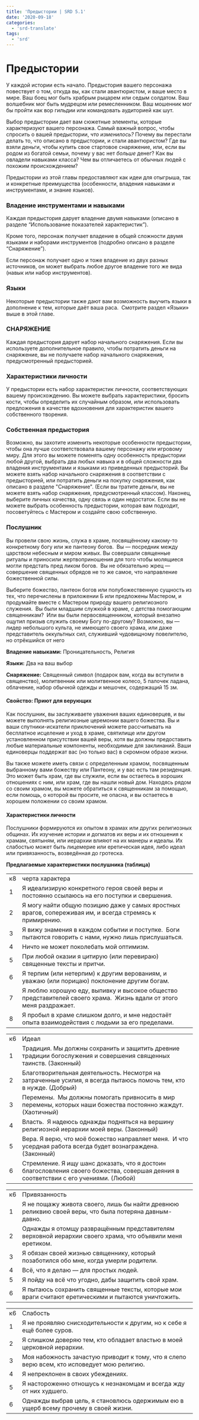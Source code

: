 ```yaml
---
title: 'Предыстории | SRD 5.1'
date: '2020-09-18'
categories:
  - 'srd-translate'
tags:
  - 'srd'
---
```


# Предыстории

У каждой истории есть начало. Предыстория вашего персонажа повествует о том, откуда вы, как стали авантюристом, и ваше место в мире. Ваш боец мог быть храбрым рыцарем или седым солдатом. Ваш волшебник мог быть мудрецом или ремесленником. Ваш мошенник мог бы пройти как вор гильдии или командовать аудиторией как шут.

Выбор предыстории дает вам сюжетные элементы, которые характеризуют вашего персонажа. Самый важный вопрос, чтобы спросить о вашей предыстории, _что изменилось?_ Почему вы перестали делать то, что описано в предыстории, и стали авантюристом? Где вы взяли деньги, чтобы купить свое стартовое снаряжение, или, если вы родом из богатой семьи, почему у вас нет _больше_ денег? Как вы овладели навыками класса? Чем вы отличаетесь от обычных людей с похожим происхождением?

Предыстории из этой главы предоставляют как идеи для отыгрыша, так и конкретные преимущества (особенности, владения навыками и инструментами, и знание языков).

### Владение инструментами и навыками

Каждая предыстория дарует владение двумя навыками (описано в разделе “Использование показателей характеристик”).

Кроме того, персонаж получает владение в общей сложности двумя языками и наборами инструментов (подробно описано в разделе “Снаряжение”).

Если персонаж получает одно и тоже владение из двух разных источников, он может выбрать любое другое владение того же вида (навык или набор инструментов).

### Языки

Некоторые предыстории также дают вам возможность выучить языки в дополнение к тем, которые даёт ваша раса.  Смотрите раздел «Языки» выше в этой главе.

### СНАРЯЖЕНИЕ

Каждая предыстория дарует набор начального снаряжения. Если вы используете дополнительное правило, чтобы потратить деньги на снаряжение, вы не получаете набор начального снаряжения, предусмотренный предысторией.

### Характеристики личности

У предыстории есть набор характеристик личности, соответствующих вашему происхождению. Вы можете выбрать характеристики, бросить кости, чтобы определить их случайным образом, или использовать предложения в качестве вдохновения для характеристик вашего собственного творения.

### Собственная предыстория

Возможно, вы захотите изменить некоторые особенности предыстории, чтобы она лучше соответствовала вашему персонажу или игровому миру. Для этого вы можете поменять одну особенность предыстории любой другой, выбрать два любых навыка и в общей сложности два владения инструментами и языками из приведенных предысторий. Вы можете взять набор начального снаряжения в соответствии с предысторией, или потратить деньги на покупку снаряжения, как описано в разделе "Снаряжение". (Если вы тратите деньги, вы не можете взять набор снаряжения, предусмотренный классом). Наконец, выберите личных качества, одну связь и один недостаток. Если вы не можете выбрать особенность предыстории, которая вам подходит, посоветуйтесь с Мастером и создайте свою собственную.

### Послушник

Вы провели свою жизнь, служа в храме, посвящённому какому-то конкретному богу или же пантеону богов.  Вы — посредник между царством небесным и миром живых. Вы совершали священные ритуалы и приносили жертвоприношения для того чтобы молящиеся могли предстать пред ликом богов.  Вы не обязательно жрец — совершение священных обрядов не то же самое, что направление божественной силы.

Выберите божество, пантеон богов или полубожественную сущность из тех, что перечислены в приложении Б или предложены Мастером, и продумайте вместе с Мастером природу вашего религиозного служения.  Вы были младшим служкой в храме, с детства помогающим священникам?  Или вы были первосвященником, который внезапно ощутил призыв служить своему Богу по-другому? Возможно, вы — лидер небольшого культа, не имеющего своего храма, или даже представитель оккультных сил, служивший чудовищному повелителю, но отрёкшийся от него

**Владение навыками:** Проницательность, Религия

**Языки:** Два на ваш выбор

**Снаряжение:** Священный символ (подарок вам, когда вы вступили в священство), молитвенник или молитвенное колесо, 5 палочек ладана, облачение, набор обычной одежды и мешочек, содержащий 15 зм.

#### Свойство: Приют для верующих

Как послушник, вы заслуживаете уважения ваших единоверцев, и вы можете выполнять религиозные церемонии вашего божества. Вы и ваши спутники-искатели приключений можете рассчитывать на бесплатное исцеление и уход в храме, святилище или другом установленном присутствии вашей веры, хотя вы должны предоставить любые материальные компоненты, необходимые для заклинаний. Ваши единоверцы поддержат вас (но только вас) в скромном образе жизни.

Вы также можете иметь связи с определенным храмом, посвященным выбранному вами божеству или Пантеону, и у вас есть там резиденция. Это может быть храм, где вы служили, если вы остаетесь в хороших отношениях с ним, или храм, где вы нашли новый дом. Находясь рядом со своим храмом, вы можете обратиться к священникам за помощью, если помощь, о которой вы просите, не опасна, и вы остаетесь в хорошем положении со своим храмом.

#### Характеристики личности

Послушники формируются их опытом в храмах или других религиозных общинах. Их изучение истории и догматов их веры и их отношения к храмам, святыням, или иерархии влияют на их манеры и идеалы. Их слабостью может быть лицемерие или еретическая идея, либо идеал или привязанность, возведённая до гротеска.

**Предлагаемые характеристики послушника (таблица)**

<table><tbody><tr><td>к8</td><td>черта характера</td></tr><tr><td>1</td><td>Я идеализирую конкретного героя своей веры и постоянно ссылаюсь на его поступки и свершения.</td></tr><tr><td>2</td><td>Я могу найти общую позицию даже у самых яростных врагов, сопереживая им, и всегда стремясь к примирению.</td></tr><tr><td>3</td><td>Я вижу знамения в каждом событии и поступке.&nbsp; Боги пытаются говорить с нами, нужно лишь прислушаться.</td></tr><tr><td>4</td><td>Ничто не может поколебать мой оптимизм.</td></tr><tr><td>5</td><td>При любой оказии я цитирую (или перевираю) священные тексты и притчи.</td></tr><tr><td>6</td><td>Я терпим (или нетерпим) к другим верованиям, и уважаю (или порицаю) поклонение другим богам.</td></tr><tr><td>7</td><td>Я люблю хорошую еду, выпивку и высокое общество представителей своего храма.&nbsp; Жизнь вдали от этого меня раздражает.</td></tr><tr><td>8</td><td>Я пробыл в храме слишком долго, и мне недостаёт опыта взаимодействия с людьми за его пределами.</td></tr></tbody></table>

<table><tbody><tr><td>к6</td><td>Идеал</td></tr><tr><td>1</td><td>Традиция. Мы должны сохранить и защитить древние традиции богослужения и совершения священных таинств. (Законный)</td></tr><tr><td>2</td><td>Благотворительная деятельность. Несмотря на затраченные усилия, я всегда пытаюсь помочь тем, кто в нужде. (Добрый)</td></tr><tr><td>3</td><td>Перемены.&nbsp; Мы должны помогать привносить в мир перемены, которых наши божества постоянно жаждут. (Хаотичный)</td></tr><tr><td>4</td><td>Власть.&nbsp; Я надеюсь однажды подняться на вершину религиозной иерархии моей веры. (Законный)</td></tr><tr><td>5</td><td>Вера. Я верю, что моё божество направляет меня.&nbsp; И что усердная работа всегда будет вознаграждена. (Законный)</td></tr><tr><td>6</td><td>Стремление. Я ищу шанс доказать, что я достоин благословления своего божества, совершая деяния в соответствии с его учениями. (Любой)</td></tr></tbody></table>

<table><tbody><tr><td>к6</td><td>Привязанность</td></tr><tr><td>1</td><td>Я не пощажу живота своего, лишь бы найти древнюю реликвию своей веры, что была потеряна давным-давно.</td></tr><tr><td>2</td><td>Однажды я отомщу развращённым представителям верховной иерархии своего храма, что объявили меня еретиком.</td></tr><tr><td>3</td><td>Я обязан своей жизнью священнику, который позаботился обо мне, когда умерли родители.</td></tr><tr><td>4</td><td>Всё, что я делаю — для простых людей.</td></tr><tr><td>5</td><td>Я пойду на всё что угодно, дабы защитить свой храм.</td></tr><tr><td>6</td><td>Я пытаюсь сохранить священные тексты, которые мои враги считают еретическими и пытаются уничтожить.</td></tr></tbody></table>

<table><tbody><tr><td>к6</td><td>Слабость</td></tr><tr><td>1</td><td>Я не проявляю снисходительности к другим, но к себе я ещё более суров.</td></tr><tr><td>2</td><td>Я слишком доверяю тем, кто обладает властью в моей церковной иерархии.</td></tr><tr><td>3</td><td>Моя набожность зачастую приводит к тому, что я слепо верю всем, кто исповедует мою религию.</td></tr><tr><td>4</td><td>Я непреклонен в своих убеждениях.</td></tr><tr><td>5</td><td>Я настороженно отношусь к незнакомцам и всегда жду от них худшего.</td></tr><tr><td>6</td><td>Однажды выбрав цель, я становлюсь одержимым ею в ущерб всему прочему в своей жизни.</td></tr></tbody></table>
